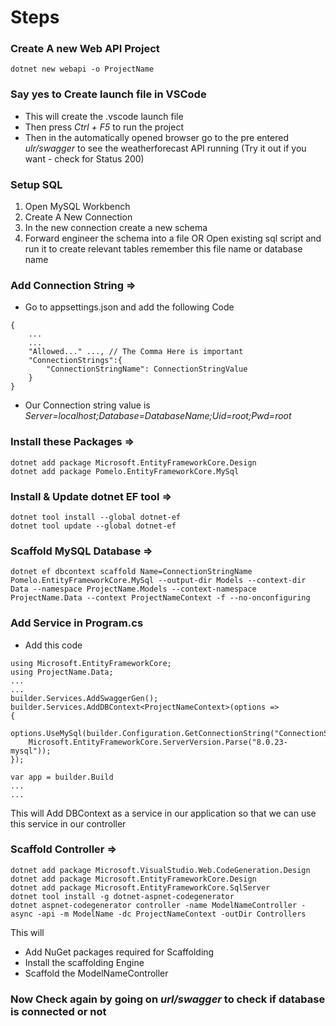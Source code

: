 # Steps

### Create A new Web API Project
```
dotnet new webapi -o ProjectName
```

### Say yes to Create launch file in VSCode
- This will create the .vscode launch file 
- Then press _Ctrl + F5_ to run the project
- Then in the automatically opened browser go to the pre entered *ulr/swagger* to see the weatherforecast API running (Try it out if you want - check for Status 200) 

### Setup SQL
1. Open MySQL Workbench
2. Create A New Connection
3. In the new connection create a new schema
4. Forward engineer the schema into a file OR Open existing sql script and run it to create relevant tables remember this file name or database name

### Add Connection String =>
- Go to appsettings.json and add the following Code
```
{
    ...
    ...
    "Allowed..." ..., // The Comma Here is important
    "ConnectionStrings":{
        "ConnectionStringName": ConnectionStringValue
    }
}
```
- Our Connection string value is 
  _Server=localhost;Database=DatabaseName;Uid=root;Pwd=root_


### Install these Packages =>
``` 
dotnet add package Microsoft.EntityFrameworkCore.Design
dotnet add package Pomelo.EntityFrameworkCore.MySql
```

### Install & Update dotnet EF tool =>
```
dotnet tool install --global dotnet-ef
dotnet tool update --global dotnet-ef
```

### Scaffold MySQL Database =>
```
dotnet ef dbcontext scaffold Name=ConnectionStringName Pomelo.EntityFrameworkCore.MySql --output-dir Models --context-dir Data --namespace ProjectName.Models --context-namespace ProjectName.Data --context ProjectNameContext -f --no-onconfiguring
```

### Add Service in Program.cs
- Add this code 
```
using Microsoft.EntityFrameworkCore;
using ProjectName.Data;
...
...
builder.Services.AddSwaggerGen();
builder.Services.AddDBContext<ProjectNameContext>(options => 
{
    options.UseMySql(builder.Configuration.GetConnectionString("ConnectionStringName"),
    Microsoft.EntityFrameworkCore.ServerVersion.Parse("8.0.23-mysql"));
});

var app = builder.Build
...
...
```
This will Add DBContext as a service in our application so that we can use this service in our controller

### Scaffold Controller =>
```
dotnet add package Microsoft.VisualStudio.Web.CodeGeneration.Design
dotnet add package Microsoft.EntityFrameworkCore.Design
dotnet add package Microsoft.EntityFrameworkCore.SqlServer
dotnet tool install -g dotnet-aspnet-codegenerator
dotnet aspnet-codegenerator controller -name ModelNameController -async -api -m ModelName -dc ProjectNameContext -outDir Controllers
```
This will 
- Add NuGet packages required for Scaffolding
- Install the scaffolding Engine
- Scaffold the ModelNameController

### Now Check again by going on *url/swagger* to check if database is connected or not